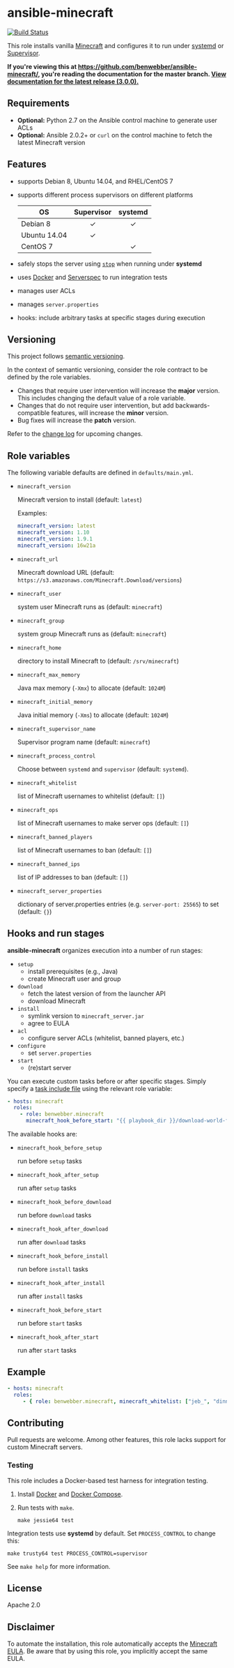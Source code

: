 # ansible-minecraft

[![Build Status](https://travis-ci.org/benwebber/ansible-minecraft.svg?branch=master)](https://travis-ci.org/benwebber/ansible-minecraft)

This role installs vanilla [Minecraft](https://minecraft.net/) and configures it to run under [systemd](https://wiki.freedesktop.org/www/Software/systemd/) or [Supervisor](http://supervisord.org/).

**If you're viewing this at https://github.com/benwebber/ansible-minecraft/, you're reading the documentation for the master branch.
[View documentation for the latest release
 (3.0.0).](https://github.com/benwebber/ansible-minecraft/tree/v3.0.0#ansible-minecraft)**

## Requirements

* **Optional:** Python 2.7 on the Ansible control machine to generate user ACLs
* **Optional:** Ansible 2.0.2+ or `curl` on the control machine to fetch the latest Minecraft version

## Features

* supports Debian 8, Ubuntu 14.04, and RHEL/CentOS 7
* supports different process supervisors on different platforms

    | OS           | Supervisor | systemd |
    |--------------|:----------:|:-------:|
    | Debian 8     | ✓          | ✓       |
    | Ubuntu 14.04 | ✓          |         |
    | CentOS 7     |            | ✓       |

* safely stops the server using [`stop`](http://minecraft.gamepedia.com/Commands#stop) when running under **systemd**
* uses [Docker](https://www.docker.com/) and [Serverspec](http://serverspec.org/) to run integration tests
* manages user ACLs
* manages `server.properties`
* hooks: include arbitrary tasks at specific stages during execution

## Versioning

This project follows [semantic versioning](http://semver.org/).

In the context of semantic versioning, consider the role contract to be defined by the role variables.

* Changes that require user intervention will increase the **major** version. This includes changing the default value of a role variable.
* Changes that do not require user intervention, but add backwards-compatible features, will increase the **minor** version.
* Bug fixes will increase the **patch** version.

Refer to the [change log](CHANGELOG.md) for upcoming changes.

## Role variables

The following variable defaults are defined in `defaults/main.yml`.

* `minecraft_version`

    Minecraft version to install (default: `latest`)

    Examples:

    ```yaml
    minecraft_version: latest
    minecraft_version: 1.10
    minecraft_version: 1.9.1
    minecraft_version: 16w21a
    ```

* `minecraft_url`

    Minecraft download URL (default: `https://s3.amazonaws.com/Minecraft.Download/versions`)

* `minecraft_user`

    system user Minecraft runs as (default: `minecraft`)

* `minecraft_group`

    system group Minecraft runs as (default: `minecraft`)

* `minecraft_home`

    directory to install Minecraft to (default: `/srv/minecraft`)

* `minecraft_max_memory`

    Java max memory (`-Xmx`) to allocate (default: `1024M`)

* `minecraft_initial_memory`

    Java initial memory (`-Xms`) to allocate (default: `1024M`)

* `minecraft_supervisor_name`

    Supervisor program name (default: `minecraft`)

* `minecraft_process_control`

    Choose between `systemd` and `supervisor` (default: `systemd`).

* `minecraft_whitelist`

    list of Minecraft usernames to whitelist (default: `[]`)

* `minecraft_ops`

    list of Minecraft usernames to make server ops (default: `[]`)

* `minecraft_banned_players`

    list of Minecraft usernames to ban (default: `[]`)

* `minecraft_banned_ips`

    list of IP addresses to ban (default: `[]`)

* `minecraft_server_properties`

    dictionary of server.properties entries (e.g. `server-port: 25565`) to set (default: `{}`)

## Hooks and run stages

**ansible-minecraft** organizes execution into a number of run stages:

* `setup`
    * install prerequisites (e.g., Java)
    * create Minecraft user and group
* `download`
    * fetch the latest version of from the launcher API
    * download Minecraft
* `install`
    * symlink version to `minecraft_server.jar`
    * agree to EULA
* `acl`
    * configure server ACLs (whitelist, banned players, etc.)
* `configure`
    * set `server.properties`
* `start`
    * (re)start server

You can execute custom tasks before or after specific stages. Simply specify a [task include file](https://docs.ansible.com/ansible/playbooks_roles.html#task-include-files-and-encouraging-reuse) using the relevant role variable:

```yaml
- hosts: minecraft
  roles:
    - role: benwebber.minecraft
      minecraft_hook_before_start: "{{ playbook_dir }}/download-world-from-s3.yml"
```

The available hooks are:

* `minecraft_hook_before_setup`

    run before `setup` tasks

* `minecraft_hook_after_setup`

    run after `setup` tasks

* `minecraft_hook_before_download`

    run before `download` tasks

* `minecraft_hook_after_download`

    run after `download` tasks

* `minecraft_hook_before_install`

    run before `install` tasks

* `minecraft_hook_after_install`

    run after `install` tasks

* `minecraft_hook_before_start`

    run before `start` tasks

* `minecraft_hook_after_start`

    run after `start` tasks

## Example

```yaml
- hosts: minecraft
  roles:
     - { role: benwebber.minecraft, minecraft_whitelist: ["jeb_", "dinnerbone"]}
```

## Contributing

Pull requests are welcome. Among other features, this role lacks support for custom Minecraft servers.

### Testing

This role includes a Docker-based test harness for integration testing.

1. Install [Docker](https://docs.docker.com/engine/installation/) and [Docker Compose](https://docs.docker.com/compose/).

2. Run tests with `make`.
    ```
    make jessie64 test
    ```

Integration tests use **systemd** by default. Set `PROCESS_CONTROL` to
change this:

```
make trusty64 test PROCESS_CONTROL=supervisor
```

See `make help` for more information.

## License

Apache 2.0

## Disclaimer

To automate the installation, this role automatically accepts the [Minecraft EULA](https://account.mojang.com/documents/minecraft_eula). Be aware that by using this role, you implicitly accept the same EULA.
